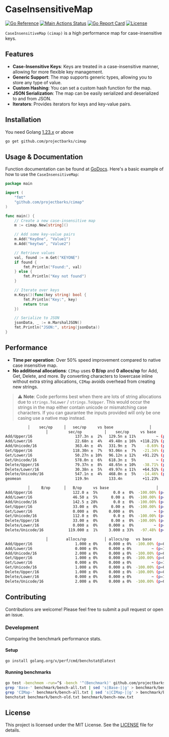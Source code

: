 # CaseInsensitiveMap

[![Go Reference](https://pkg.go.dev/badge/github.com/projectbarks/cimap.svg)](https://pkg.go.dev/github.com/projectbarks/cimap)
[![Main Actions Status](https://github.com/projectbarks/cimap/workflows/Go/badge.svg)](https://github.com/projectbarks/cimap/actions)
[![Go Report Card](https://goreportcard.com/badge/github.com/projectbarks/cimap)](https://goreportcard.com/report/github.com/projectbarks/cimap)
[![License](https://img.shields.io/badge/license-MIT-blue.svg)](./LICENSE.md)

`CaseInsensitiveMap` `(cimap)` is a high performance map for case-insensitive keys.

## Features

- **Case-Insensitive Keys**: Keys are treated in a case-insensitive manner, allowing for more flexible key management.
- **Generic Support**: The map supports generic types, allowing you to store any type of value.
- **Custom Hashing**: You can set a custom hash function for the map.
- **JSON Serialization**: The map can be easily serialized and deserialized to and from JSON.
- **Iterators**: Provides iterators for keys and key-value pairs.

## Installation

You need Golang [1.23.x](https://go.dev/dl/) or above

```bash
go get github.com/projectbarks/cimap
```

## Usage & Documentation

Function documentation can be found at [GoDocs](https://pkg.go.dev/github.com/projectbarks/cimap). Here's a basic example of how to use the `CaseInsensitiveMap`:

```go
package main

import (
	"fmt"
	"github.com/projectbarks/cimap"
)

func main() {
	// Create a new case-insensitive map
	m := cimap.New[string]()

	// Add some key-value pairs
	m.Add("KeyOne", "Value1")
	m.Add("keytwo", "Value2")

	// Retrieve values
	val, found := m.Get("KEYONE")
	if found {
		fmt.Println("Found:", val)
	} else {
		fmt.Println("Key not found")
	}

	// Iterate over keys
	m.Keys()(func(key string) bool {
		fmt.Println("Key:", key)
		return true
	})

	// Serialize to JSON
	jsonData, _ := m.MarshalJSON()
	fmt.Println("JSON:", string(jsonData))
}
```

## Performance

- **Time per operation**: Over 50% speed improvement compared to native case insensitive map.
- **No additional allocations**: `CIMap` uses **0 B/op** and **0 allocs/op** for Add, Get, Delete, and more. By converting characters to lowercase inline without extra string allocations, `CIMap` avoids overhead from creating new strings.

> :warning: **Note**: Code performs best when there are lots of string allocations due to `strings.ToLower` /
>			`strings.ToUpper`. This would occur the strings in the map either contain 
>			unicode or mismatching case characters. If you can gaurantee the inputs provided 
>			will only be one casing use a native map instead.

```bash
          │    sec/op     │   sec/op     vs base                │
                  │         sec/op          │    sec/op     vs base                 │
Add/Upper/16                   137.3n ±  2%   129.5n ± 11%         ~ (p=0.105 n=10)
Add/Lower/16                   22.68n ±  4%   49.48n ± 16%  +118.21% (p=0.000 n=10)
Add/Unicode/16                 363.4n ±  4%   331.9n ±  7%    -8.69% (p=0.000 n=10)
Get/Upper/16                  118.30n ±  7%   93.06n ±  7%   -21.34% (p=0.000 n=10)
Get/Lower/16                   50.27n ± 10%   96.12n ± 12%   +91.22% (p=0.000 n=10)
Get/Unicode/16                 578.0n ±  6%   618.3n ±  5%         ~ (p=0.052 n=10)
Delete/Upper/16                79.37n ±  8%   48.65n ± 10%   -38.71% (p=0.000 n=10)
Delete/Lower/16                30.38n ±  5%   49.97n ± 11%   +64.51% (p=0.000 n=10)
Delete/Unicode/16              547.1n ±  4%   468.0n ±  5%   -14.46% (p=0.000 n=10)
geomean                        119.9n         133.4n         +11.23%
```

```bash
          │     B/op      │   B/op     vs base                     │
Add/Upper/16                  122.0 ±  5%       0.0 ±  0%  -100.00% (p=0.000 n=10)
Add/Lower/16                  46.50 ±  5%      0.00 ±  0%  -100.00% (p=0.000 n=10)
Add/Unicode/16                142.5 ± 28%       0.0 ±  0%  -100.00% (p=0.000 n=10)
Get/Upper/16                  33.00 ±  0%      0.00 ±  0%  -100.00% (p=0.000 n=10)
Get/Lower/16                  0.000 ±  0%     0.000 ±  0%         ~ (p=1.000 n=10) ¹
Get/Unicode/16                112.0 ±  0%       0.0 ±  0%  -100.00% (p=0.000 n=10)
Delete/Upper/16               33.00 ±  0%      0.00 ±  0%  -100.00% (p=0.000 n=10)
Delete/Lower/16               0.000 ±  0%     0.000 ±  0%         ~ (p=1.000 n=10) ¹
Delete/Unicode/16           119.000 ±  1%     3.000 ± 33%   -97.48% (p=0.000 n=10)
```

```bash
                  │        allocs/op        │ allocs/op   vs base                     │
Add/Upper/16                   1.000 ± 0%     0.000 ± 0%  -100.00% (p=0.000 n=10)
Add/Lower/16                   0.000 ± 0%     0.000 ± 0%         ~ (p=1.000 n=10) ¹
Add/Unicode/16                 2.000 ± 0%     0.000 ± 0%  -100.00% (p=0.000 n=10)
Get/Upper/16                   1.000 ± 0%     0.000 ± 0%  -100.00% (p=0.000 n=10)
Get/Lower/16                   0.000 ± 0%     0.000 ± 0%         ~ (p=1.000 n=10) ¹
Get/Unicode/16                 1.000 ± 0%     0.000 ± 0%  -100.00% (p=0.000 n=10)
Delete/Upper/16                1.000 ± 0%     0.000 ± 0%  -100.00% (p=0.000 n=10)
Delete/Lower/16                0.000 ± 0%     0.000 ± 0%         ~ (p=1.000 n=10) ¹
Delete/Unicode/16              2.000 ± 0%     0.000 ± 0%  -100.00% (p=0.000 n=10)
```

## Contributing

Contributions are welcome! Please feel free to submit a pull request or open an issue.

### Development

Comparing the benchmark performance stats.

#### Setup 

```bash
go install golang.org/x/perf/cmd/benchstat@latest
```

#### Running benchmarks

```bash
go test -benchmem -run=^$ -bench '^(Benchmark)' github.com/projectbarks/cimap -count=10 > benchmark/bench-all.txt
grep 'Base-' benchmark/bench-all.txt | sed 's|Base-||g' > benchmark/bench-old.txt
grep 'CIMap-' benchmark/bench-all.txt | sed 's|CIMap-||g' > benchmark/bench-new.txt
benchstat benchmark/bench-old.txt benchmark/bench-new.txt

```

## License

This project is licensed under the MIT License. See the [LICENSE](LICENSE) file for details.
